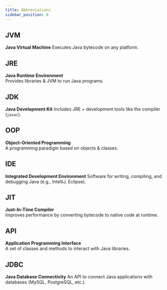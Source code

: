 ```yaml
---
title: Abbreviations
sidebar_position: 0
---
```



## JVM  
**Java Virtual Machine**
Executes Java bytecode on any platform.  

## JRE  
**Java Runtime Environment**  
Provides libraries & JVM to run Java programs.  

## JDK  
**Java Development Kit**
Includes JRE + development tools like the compiler (`javac`).  

## OOP  
**Object-Oriented Programming**  
A programming paradigm based on objects & classes.  

## IDE  
**Integrated Development Environment** 
Software for writing, compiling, and debugging Java (e.g., IntelliJ, Eclipse).  

## JIT  
**Just-In-Time Compiler**  
Improves performance by converting bytecode to native code at runtime.  

## API  
**Application Programming Interface**  
A set of classes and methods to interact with Java libraries.  

## JDBC  
**Java Database Connectivity** 
An API to connect Java applications with databases (MySQL, PostgreSQL, etc.).  


